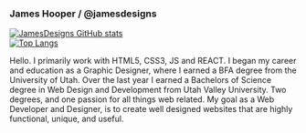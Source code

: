 ### James Hooper / @jamesdesigns


[![JamesDesigns GitHub stats](https://github-readme-stats.vercel.app/api?username=jamesdesigns&show_icons=true&theme=dracula)](https://github.com/jamesdesigns/github-readme-stats) <br />
[![Top Langs](https://github-readme-stats.vercel.app/api/top-langs/?username=jamesdesigns&layout=compact&hide=C++)](https://github.com/jamesdesigns/github-readme-stats)

Hello. I primarily work with HTML5, CSS3, JS and REACT. I began my career and education as a Graphic Designer, where I earned a BFA degree from the University of Utah. Over the last year I earned a Bachelors of Science degree in Web Design and Development from Utah Valley University. Two degrees, and one passion for all things web related. My goal as a Web Developer and Designer, is to create well designed websites that are highly functional, unique, and useful. 



